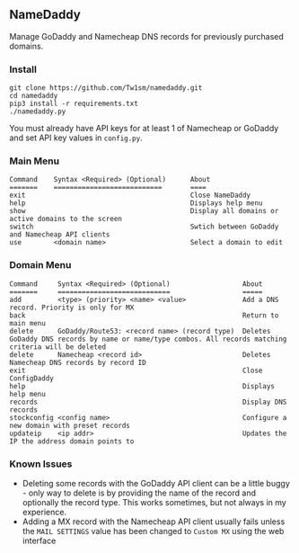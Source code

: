 ## NameDaddy
Manage GoDaddy and Namecheap DNS records for previously purchased domains.

### Install
```
git clone https://github.com/Tw1sm/namedaddy.git
cd namedaddy
pip3 install -r requirements.txt
./namedaddy.py
```
You must already have API keys for at least 1 of Namecheap or GoDaddy and set API key values in `config.py`.

### Main Menu

```
Command    Syntax <Required> (Optional)      About
=======    ===========================       ====
exit                                         Close NameDaddy
help                                         Displays help menu
show                                         Display all domains or active domains to the screen
switch                                       Swtich between GoDaddy and Namecheap API clients
use        <domain name>                     Select a domain to edit
```

### Domain Menu

```
Command     Syntax <Required> (Optional)                  About
=======     ============================                  =====
add         <type> (priority> <name> <value>              Add a DNS record. Priority is only for MX
back                                                      Return to main menu
delete      GoDaddy/Route53: <record name> (record type)  Deletes GoDaddy DNS records by name or name/type combos. All records matching criteria will be deleted
delete      Namecheap <record id>                         Deletes Namecheap DNS records by record ID
exit                                                      Close ConfigDaddy
help                                                      Displays help menu
records                                                   Display DNS records
stockconfig <config name>                                 Configure a new domain with preset records
updateip    <ip addr>                                     Updates the IP the address domain points to
```

### Known Issues
* Deleting some records with the GoDaddy API client can be a little buggy - only way to delete is by providing the name of the record and optionally the record type. This works sometimes, but not always in my experience.
* Adding a MX record with the Namecheap API client usually fails unless the `MAIL SETTINGS` value has been changed to `Custom MX` using the web interface
